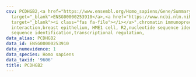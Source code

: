 ```yaml
---
csv: PCDHGB2,<a href="https://www.ensembl.org/Homo_sapiens/Gene/Summary?db=core;g=ENSG00000253910"
  target="_blank">ENSG00000253910</a>,<a href="https://www.ncbi.nlm.nih.gov/pubmed/22863008"
  target="_blank"><i class="fas fa-file"></i></a>",chromatin immunoprecipitation assay,direct
  interaction,breast epithelium, HME1 cell, R2,nucleotide sequence identification,nucleotide
  sequence identification,transcriptional regulation,
data_alias: PCDHGB2
data_id: ENSG00000253910
data_numevidence: 1
data_species: Homo sapiens
data_taxid: '9606'
title: PCDHGB2
---
```


